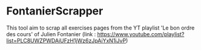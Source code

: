 # FontanierScrapper


This tool aim to scrap all exercises pages from the YT playlist 'Le bon ordre des cours' of Julien Fontanier (link : https://www.youtube.com/playlist?list=PLC8UWZPWDAiUFzH1jWz6zJpAiYxN1iJvP)